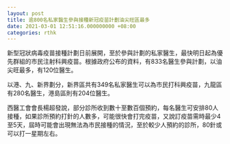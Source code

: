 ```yaml
---
layout: post
title: 逾800名私家醫生參與接種新冠疫苗計劃油尖旺區最多
date: 2021-03-01 12:51:16.000000000 +08:00
categories: rthk
---
```


新型冠狀病毒疫苗接種計劃日前展開，至於參與計劃的私家醫生，最快明日起為優先群組的市民注射科興疫苗。根據政府公布的資料，有833名醫生參與計劃，以油尖旺最多，有120位醫生。

以港、九、新界劃分，新界區共有349名私家醫生可以為市民打科興疫苗，九龍區有280名醫生，港島區則有204位醫生。

西醫工會會長楊超發說，部分診所收到數十至數百個預約，每名醫生可安排80人接種，如果診所預約打針的人數多，可能很快會打完疫苗，又說訂疫苗需時最少4至5天，屆時可能會出現無法為市民接種的情況，至於較少人預約的診所，80針或可以打一星期左右。
